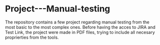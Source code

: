 # Project---Manual-testing
The repository contains a few project regarding manual testing from the most basic to the most complex ones. Before having the acces to JIRA and Test Link, the project were made in PDF files, trying to include all necesary proprierties from the tools.
